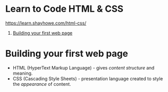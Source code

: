 # Learn to Code HTML & CSS
https://learn.shayhowe.com/html-css/

1. [Building your first web page](#building-your-first-web-page)

# Building your first web page

* HTML (HyperText Markup Language) - gives *content structure* and meaning.
* CSS (Cascading Style Sheets) - presentation language created to style the *appearance* of content.
